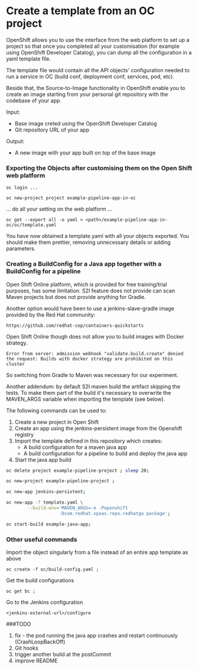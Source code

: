 # Create a template from an OC project  

OpenShift allows you to use the interface from the web platform to set up a project so that 
once you completed all your customisation (for example using OpenShift Developer Catalog),
you can dump all the configuration in a yaml template file.

The template file would contain all the API objects' configuration needed to run a service 
in OC (build conf, deployment conf, services, pod, etc).

Beside that, the Source-to-Image functionality in OpenShift enable you to create an image
starting from your personal git repository with the codebase of your app.

Input: 
- Base image creted using the OpenShift Developer Catalog
- Git repository URL of your app 

Output:
- A new image with your app built on top of the base image

### Exporting the Objects after customising them on the Open Shift web platform

`oc login ...`

`oc new-project project example-pipeline-app-in-oc`

... do all your setting on the web platform ...

`oc get --export all -o yaml > <path>/example-pipeline-app-in-oc/oc/template.yaml`

You have now obtained a template.yaml with all your objects exported. You should 
make them prettier, removing unnecessary details or adding parameters.

### Creating a BuildConfig for a Java app together with a BuildConfig for a pipeline

Open Shift Online platform, which is provided for free training/trial purposes, has 
some limitation. 
S2I feature does not provide can scan Maven projects but does not provide anything for Gradle.

Another option would have been to use a jenkins-slave-gradle image provided by the Red Hat 
community:

`https://github.com/redhat-cop/containers-quickstarts`

Open Shift Online though does not allow you to build images with Docker strategy.

`Error from server: admission webhook "validate.build.create" denied the request: Builds with docker strategy are prohibited on this cluster`

So switching from Gradle to Maven was necessary for our experiment.

Another addendum: by default S2I maven build the artifact skipping the tests.
To make them part of the build it's necessary to overwrite the MAVEN_ARGS variable
when importing the template (see below).

The following commands can be used to:
1. Create a new project in Open Shift
2. Create an app using the jenkins-persistent image from the Openshift registry
3. Import the template defined in this repository which creates:
    * A build configuration for a maven java app
    * A build configuration for a pipeline to build and deploy the java app 
4. Start the java app build
 

```bash
oc delete project example-pipeline-project ; sleep 20;

oc new-project example-pipeline-project ;

oc new-app jenkins-persistent; 

oc new-app -f template.yaml \
        --build-env='MAVEN_ARGS=-e -Popenshift 
                    -Dcom.redhat.xpaas.repo.redhatga package';

oc start-build example-java-app;
```

### Other useful commands

Import the object singularly from a file instead of an entire app template as above

`oc create -f oc/build-config.yaml ;`

Get the build configurations

`oc get bc ;`
    
Go to the Jenkins configuration

`<jenkins-external-url>/configure`


###TODO
1. fix - the pod running the java app crashes and restart continuously (CrashLoopBackOff)
2. Git hooks
3. trigger another build at the postCommit
2. improve README
